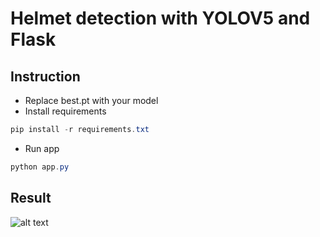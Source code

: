 # Helmet detection with YOLOV5 and Flask

## Instruction
- Replace best.pt with your model
- Install requirements
```powershell
pip install -r requirements.txt
```
- Run app
```powershell
python app.py
```
## Result

![alt text](https://github.com/npk7264/Helmet_Detection_with_YOLO/blob/main/static/results/helmet.jpg)
